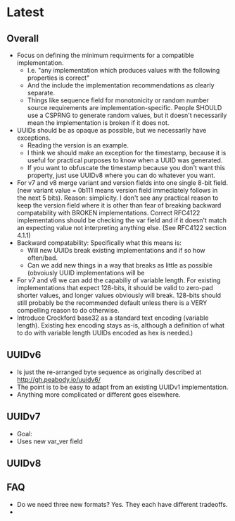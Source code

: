 # Latest

## Overall

- Focus on defining the minimum requirments for a compatible implementation.
  - I.e. "any implementation which produces values with the following properties is correct"
  - And the include the implementation recommendations as clearly separate.
  - Things like sequence field for monotonicity or random number source requirements are implementation-specific.
    People SHOULD use a CSPRNG to generate random values, but it doesn't necessarily mean the implementation is broken if it does not.
- UUIDs should be as opaque as possible, but we necessarily have exceptions.
  - Reading the version is an example.
  - I think we should make an exception for the timestamp, because it is useful for practical purposes to know when a UUID was generated.
  - If you want to obfuscate the timestamp because you don't want this property, just use UUIDv8 where you can do whatever you want.
- For v7 and v8 merge variant and version fields into one single 8-bit field. (new variant value = 0b111 means version field immediately follows in the next 5 bits). Reason: simplicity.  I don't see any practical reason to keep the version field where it is other than fear of breaking backward compatability with BROKEN implementations.  Correct RFC4122 implementations should be checking the var field and if it doesn't match an expecting value not interpreting anything else.  (See RFC4122 section 4.1.1)
- Backward compatability: Specifically what this means is:
  - Will new UUIDs break existing implementations and if so how often/bad.
  - Can we add new things in a way that breaks as little as possible (obvoiusly UUID implementations will be
- For v7 and v8 we can add the capabiliy of variable length.  For existing implementations that expect 128-bits, it should be valid to zero-pad shorter values, and longer values obviously will break.  128-bits should still probably be the recommended default unless there is a VERY compelling reason to do otherwise.
- Introduce Crockford base32 as a standard text encoding (variable length).  Existing hex encoding stays as-is, although a definition of what to do with variable length UUIDs encoded as hex is needed.)

## UUIDv6

- Is just the re-arranged byte sequence as originally described at http://gh.peabody.io/uuidv6/
- The point is to be easy to adapt from an existing UUIDv1 implementation.
- Anything more complicated or different goes elsewhere.

## UUIDv7

- Goal: 
- Uses new var_ver field 

## UUIDv8


## FAQ

* Do we need three new formats?  Yes. They each have different tradeoffs.
* 
